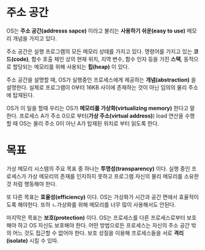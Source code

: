 # 주소 공간

OS는 **주소 공간(addresss sapce)** 이라고 불리는 **사용하기 쉬운(easy to use)** 메모리 개념을 가지고 있다. 

주소 공간은 실행 프로그램의 모든 메모리 상태를 가지고 있다. 명령어를 가지고 있는 **코드(code)**, 함수 호출 체인 상의 현재 위치, 지역 변수, 함수 인자 등을 가진 **스택**, 동적으로 할당되는 메모리를 위해 사용되는 **힙(heap)** 이 있다.

주소 공간을 설명할 때, OS가 실행중인 프로세스에게 제공하는 **개념(abstraction)** 을 설명한다. 실제로 프로그램이 0부터 16KB 사이에 존재하는 것이 아닌 임의의 물리 주소에 탑재된다.

OS가 이 일을 할때 우리는 OS가 **메모리를 가상화(virtualizing memory)** 한다고 말한다. 
프로세스 A가 주소 0으로 부터(**가상 주소(virtual address)**) load 연산을 수행할 때 OS는 물리 주소 0이 아닌 A가 탑재된 위치로 부터 읽도록 한다.

# 목표
가상 메모리 시스템의 주요 목표 중 하나는 **투명성(transparency)** 이다. 실행 중인 프로세스가 가상 메모리의 존재를 인지하지 못하고 프로그램 자신의 물리 메모리를 소유한 것 처럼 행동해야 한다.

또 다른 목표는 **효율성(efficiency)** 이다. OS는 가상화가 시간과 공간 면에서 효율적이도록 해야한다. 또하 ㄴ가상화를 위해 메모리를 너무 많이 사용해서도 안된다.

마지막은 목표는 **보호(protection)** 이다. OS는 프로세스를 다른 프로세스로부터 보호해야 하고 OS 자신도 보호해야 한다. 어떤 방법으로든 프로세스는 자신의 주소 공간 밖의 어느 것도 접근할 수 없어야 한다. 보호 성질을 이용해 프로세스들을 서로 **격리(isolate)** 시킬 수 있따.
